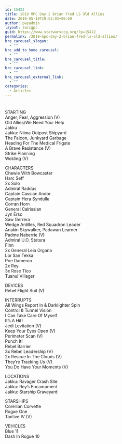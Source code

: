 ```yaml
---
id: 15422
title: 2019 MPC Day 2 Brian Fred LS Old Allies
date: 2019-05-10T19:53:03+00:00
author: pwsadmin
layout: swccgpc
guid: https://www.starwarsccg.org/?p=15422
permalink: /2019-mpc-day-2-brian-fred-ls-old-allies/
bre_carousel_slogan:
  - ""
bre_add_to_home_carousel:
  - ""
bre_carousel_title:
  - ""
bre_carousel_link:
  - ""
bre_carousel_external_link:
  - ""
categories:
  - Articles
---
```

#  


STARTING  
Anger, Fear, Aggression (V)  
Old Allies/We Need Your Help  
Jakku  
Jakku: Niima Outpost Shipyard  
The Falcon, Junkyard Garbage  
Heading For The Medical Frigate  
A Brave Resistance (V)  
Strike Planning  
Wokling (V)

CHARACTERS  
Chewie With Bowcaster  
Harc Seff  
2x Solo  
Admiral Raddus  
Captain Cassian Andor  
Captain Hera Syndulla  
Corran Horn  
General Calrissian  
Jyn Erso  
Saw Gerrera  
Wedge Antilles, Red Squadron Leader  
Anakin Skywalker, Padawan Learner  
Padme Naberrie (V)  
Admiral U.O. Statura  
Finn  
2x General Leia Organa  
Lor San Tekka  
Poe Dameron  
2x Rey  
3x Rose Tico  
Tuanul Villager

DEVICES  
Rebel Flight Suit (V)

INTERRUPTS  
All Wings Report In & Darklighter Spin  
Control & Tunnel Vision  
I Can Take Care Of Myself  
It’s A Hit!  
Jedi Levitation (V)  
Keep Your Eyes Open (V)  
Perimeter Scan (V)  
Punch It!  
Rebel Barrier  
3x Rebel Leadership (V)  
2x Rescue In The Clouds (V)  
They’re Tracking Us (V)  
You Do Have Your Moments (V)

LOCATIONS  
Jakku: Ravager Crash Site  
Jakku: Rey’s Encampment  
Jakku: Starship Graveyard

STARSHIPS  
Corellian Corvette  
Rogue One  
Tantive IV (V)

VEHICLES  
Blue 11  
Dash In Rogue 10